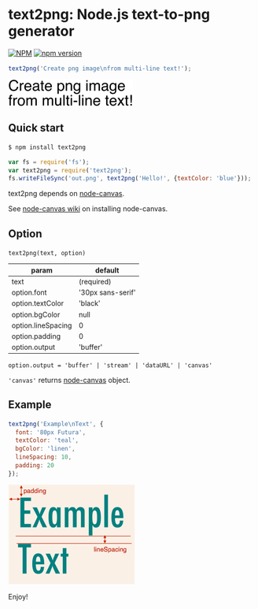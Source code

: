 # text2png: Node.js text-to-png generator

[![NPM](https://nodei.co/npm/text2png.png)](https://nodei.co/npm/text2png/)
[![npm version](https://badge.fury.io/js/text2png.svg)](https://badge.fury.io/js/text2png)

```js
text2png('Create png image\nfrom multi-line text!');
```

![text2png](./img/text2png.png)

## Quick start

```
$ npm install text2png
```

```js
var fs = require('fs');
var text2png = require('text2png');
fs.writeFileSync('out.png', text2png('Hello!', {textColor: 'blue'}));
```

text2png depends on [node-canvas](https://github.com/Automattic/node-canvas).

See [node-canvas wiki](https://github.com/Automattic/node-canvas/wiki) on installing node-canvas.

## Option

``text2png(text, option)``

|param|default|
|---|---|
|text|(required)|
|option.font|'30px sans-serif'|
|option.textColor|'black'|
|option.bgColor|null|
|option.lineSpacing|0|
|option.padding|0|
|option.output|'buffer'|

``option.output = 'buffer' | 'stream' | 'dataURL' | 'canvas'``

``'canvas'`` returns [node-canvas](https://github.com/Automattic/node-canvas) object.

## Example

```js
text2png('Example\nText', {
  font: '80px Futura',
  textColor: 'teal',
  bgColor: 'linen',
  lineSpacing: 10,
  padding: 20
});
```

![ExampleText](./img/exampleText.png)

Enjoy!
